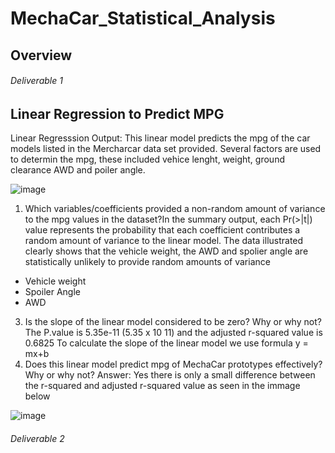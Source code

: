 # MechaCar_Statistical_Analysis

## Overview


###### *Deliverable 1* 
## Linear Regression to Predict MPG

Linear Regresssion Output: This linear model predicts the mpg of the car models listed in the Mercharcar data set provided. Several factors are used to determin the mpg, these included  vehice lenght, weight, ground clearance AWD and poiler angle.   

![image](https://user-images.githubusercontent.com/104601282/194176167-82ec19e4-103e-4ef9-9b8c-0e7624ccf211.png)

1. Which variables/coefficients provided a non-random amount of variance to the mpg values in the dataset?In the summary output, each Pr(>|t|) value represents the probability that each coefficient contributes a random amount of variance to the linear model. The data illustrated clearly shows that the vehicle weight, the AWD and spolier angle are statistically unlikely to provide random amounts of variance 
  - Vehicle weight 
  - Spoiler Angle
  - AWD

3. Is the slope of the linear model considered to be zero? Why or why not? The P.value is 5.35e-11 (5.35 x 10 11) and the adjusted r-squared value is 0.6825
To calculate the slope of the linear model we use formula y = mx+b 
4. Does this linear model predict mpg of MechaCar prototypes effectively? Why or why not?
  Answer: Yes there is only a small difference between the r-squared and adjusted r-squared value as seen in the immage below

![image](https://user-images.githubusercontent.com/104601282/194693885-9a31c17a-b8ca-4f8a-900d-8663dfd629b5.png)

###### *Deliverable 2* 

